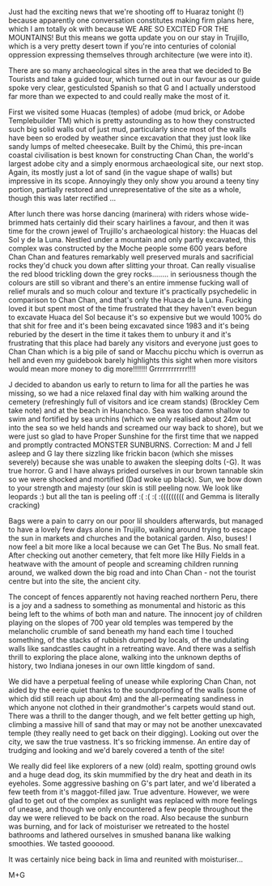 Just had the exciting news that we're shooting off to Huaraz tonight (!) because apparently one conversation constitutes making firm plans here, which I am totally ok with because WE ARE SO EXCITED FOR THE MOUNTAINS! But this means we gotta update you on our stay in Trujillo, which is a very pretty desert town if you're into centuries of colonial oppression expressing themselves through architecture (we were into it).

There are so many archaeological sites in the area that we decided to Be Tourists and take a guided tour, which turned out in our favour as our guide spoke very clear, gesticulsted Spanish so that G and I actually understood far more than we expected to and could really make the most of it.

First we visited some Huacas (temples) of adobe (mud brick, or Adobe Templebuilder TM) which is pretty astounding as to how they constructed such big solid walls out of just mud, particularly since most of the walls have been so eroded by weather since excavation that they just look like sandy lumps of melted cheesecake. Built by the Chimú, this pre-incan coastal civilisation is best known for constructing Chan Chan, the world's largest adobe city and a simply enormous archaeological site, our next stop. Again, its mostly just a lot of sand (in the vague shape of walls) but impressive in its scope. Annoyingly they only show you around a teeny tiny portion, partially restored and unrepresentative of the site as a whole, though this was later rectified ...

After lunch there was horse dancing (marinera) with riders whose wide-brimmed hats certainly did their scary hairlines a favour, and then it was time for the crown jewel of Trujillo's archaeological history: the Huacas del Sol y de la Luna. Nestled under a mountain and only partly excavated, this complex was constructed by the Moche people some 600 years before Chan Chan and features remarkably well preserved murals and sacrificial rocks they'd chuck you down after slitting your throat. Can really visualise the red blood trickling down the grey rocks........ in seriousness though the colours are still so vibrant and there's an entire immense fucking wall of relief murals and so much colour and texture it's practically psychedelic in comparison to Chan Chan,  and that's only the Huaca de la Luna. Fucking loved it but spent most of the time frustrated that they haven't even begun to excavate Huaca del Sol because it's so expensive but we would 100% do that shit for free and it's been being excavated since 1983 and it's being reburied by the desert in the time it takes them to unbury it and it's frustrating that this place had barely any visitors and everyone just goes to Chan Chan which is a big pile of sand or Macchu picchu which is overrun as hell and even my guidebook barely highlights this sight when more visitors would mean more money to dig more!!!!!!! Grrrrrrrrrrrr!!!!

J decided to abandon us early to return to lima for all the parties he was missing, so we had a nice relaxed final day with him walking around the cemetery (refreshingly full of visitors and ice cream stands) (Brockley Cem take note) and at the beach in Huanchaco. Sea was too damn shallow to swim and fortified by sea urchins (which we only realised about 24m out into the sea so we held hands and screamed our way back to shore), but we were just so glad to have Proper Sunshine for the first time that we napped and promptly contracted MONSTER SUNBURNS. Correction: M and J fell asleep and G lay there sizzling like frickin bacon (which she misses severely) because she was unable to awaken the sleeping dolts (-G). It was true horror. G and I have always prided ourselves in our brown tannable skin so we were shocked and mortified (Dad woke up black). Sun, we bow down to your strength and majesty (our skin is still peeling now. We look like leopards :) but all the tan is peeling off :( :( :( :((((((((( and Gemma is literally cracking)

Bags were a pain to carry on our poor lil shoulders afterwards, but managed to have a lovely few days alone in Trujillo, walking around trying to escape the sun in markets and churches and the botanical garden. Also, buses! I now feel a bit more like a local because we can Get The Bus. No small feat. After checking out another cemetery, that felt more like Hilly Fields in a heatwave with the amount of people and screaming children running around, we walked down the big road and into Chan Chan - not the tourist centre but into the site, the ancient city.

The concept of fences apparently not having reached northern Peru, there is a joy and a sadness to something as monumental and historic as this being left to the whims of both man and nature. The innocent joy of children playing on the slopes of 700 year old temples was tempered by the melancholic crumble of sand beneath my hand each time I touched something, of the stacks of rubbish dumped by locals, of the undulating walls like sandcastles caught in a retreating wave. And there was a selfish thrill to exploring the place alone, walking into the unknown depths of history, two Indiana joneses in our own little kingdom of sand.

We did have a perpetual feeling of unease while exploring Chan Chan, not aided by the eerie quiet thanks to the soundproofing of the walls (some of which did still reach up about 4m) and the all-permeating sandiness in which anyone not clothed in their grandmother's carpets would stand out. There was a thrill to the danger though, and we felt better getting up high, climbing a massive hill of sand that may or may not be another unexcavated temple (they really need to get back on their digging). Looking out over the city, we saw the true vastness. It's so fricking immense. An entire day of trudging and looking and we'd barely covered a tenth of the site!

We really did feel like explorers of a new (old) realm, spotting ground owls and a huge dead dog, its skin mummified by the dry heat and death in its eyeholes. Some aggressive bashing on G's part later, and we'd liberated a few teeth from it's maggot-filled jaw. True adventure. However, we were glad to get out of the complex as sunlight was replaced with more feelings of unease, and though we only encountered a few people throughout the day we were relieved to be back on the road. Also because the sunburn was burning, and for lack of moisturiser we retreated to the hostel bathrooms and lathered ourselves in smushed banana like walking smoothies. We tasted goooood.

It was certainly nice being back in lima and reunited with moisturiser...

M+G
